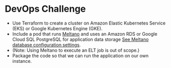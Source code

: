 # DevOps Challenge

* Use Terraform to create a cluster on Amazon Elastic Kubernetes Service (EKS) or Google Kubernetes Engine (GKE).
* Include a pod that runs [Meltano](https://meltano.com/) and uses an Amazon RDS or Google Cloud SQL PostgreSQL for application data storage
[See Meltano database configuration settings](https://meltano.com/docs/settings.html#database-uri).
* (Note: Using Meltano to execute an ELT job is out of scope.)
* Package the code so that we can run the application on our own instance.
